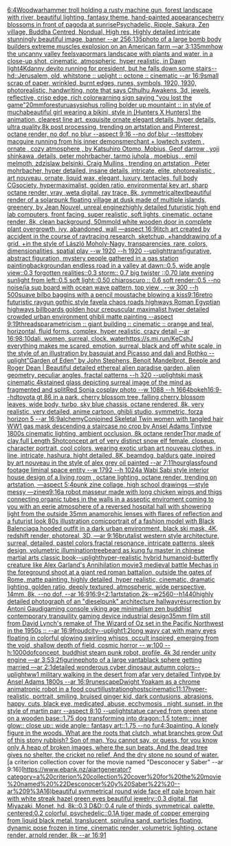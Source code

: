 [6:4](https://www.ebank.nz/aiartgenerator?category=6%3A4)[Wood](https://www.ebank.nz/aiartgenerator?category=Wood)[warhammer troll holding a rusty machine gun, forest landscape with river, beautiful lighting, fantasy theme, hand-painted appearance](https://www.ebank.nz/aiartgenerator?category=warhammer%20troll%20holding%20a%20rusty%20machine%20gun%2C%20forest%20landscape%20with%20river%2C%20beautiful%20lighting%2C%20fantasy%20theme%2C%20hand-painted%20appearance)[cherry blossoms in front of pagoda at sunrise](https://www.ebank.nz/aiartgenerator?category=cherry%20blossoms%20in%20front%20of%20pagoda%20at%20sunrise)[Psychadelic, Ripple, Sakura, Zen village, Buddha Centred, Nondual, High res, Highly detailed intricate stunningly beautiful image, banner  --ar 256:135](https://www.ebank.nz/aiartgenerator?category=Psychadelic%2C%20Ripple%2C%20Sakura%2C%20Zen%20village%2C%20Buddha%20Centred%2C%20Nondual%2C%20High%20res%2C%20Highly%20detailed%20intricate%20stunningly%20beautiful%20image%2C%20banner%20%20--ar%20256%3A135)[photo of a large bomb body builders extreme muscles explosion on an American farm —ar 3:1](https://www.ebank.nz/aiartgenerator?category=photo%20of%20a%20large%20bomb%20body%20builders%20extreme%20muscles%20explosion%20on%20an%20American%20farm%20%E2%80%94ar%203%3A1)[35mm](https://www.ebank.nz/aiartgenerator?category=35mm)[how the uncanny valley feels](https://www.ebank.nz/aiartgenerator?category=how%20the%20uncanny%20valley%20feels)[vapor](https://www.ebank.nz/aiartgenerator?category=vapor)[mars landscape with plants and water, in a close-up shot, cinematic, atmospheric, hyper realistic, in Dawn light](https://www.ebank.nz/aiartgenerator?category=mars%20landscape%20with%20plants%20and%20water%2C%20in%20a%20close-up%20shot%2C%20cinematic%2C%20atmospheric%2C%20hyper%20realistic%2C%20in%20Dawn%20light)[4K](https://www.ebank.nz/aiartgenerator?category=4K)[danny devito running for president, but he falls down some stairs](https://www.ebank.nz/aiartgenerator?category=danny%20devito%20running%20for%20president%2C%20but%20he%20falls%20down%20some%20stairs)[--hd](https://www.ebank.nz/aiartgenerator?category=--hd)[::](https://www.ebank.nz/aiartgenerator?category=%3A%3A)[Jerusalem, old, whitstone :: uplight :: octone :: cinematic --ar 16:9](https://www.ebank.nz/aiartgenerator?category=Jerusalem%2C%20old%2C%20whitstone%20%3A%3A%20uplight%20%3A%3A%20octone%20%3A%3A%20cinematic%20--ar%2016%3A9)[small scrap of paper, wrinkled, burnt edges, runes, symbols, 1920, 1930, photorealistic, handwriting, note that says Cthulhu Awakens, 3d, jewels, reflective, crisp edge, rich color](https://www.ebank.nz/aiartgenerator?category=small%20scrap%20of%20paper%2C%20wrinkled%2C%20burnt%20edges%2C%20runes%2C%20symbols%2C%201920%2C%201930%2C%20photorealistic%2C%20handwriting%2C%20note%20that%20says%20Cthulhu%20Awakens%2C%203d%2C%20jewels%2C%20reflective%2C%20crisp%20edge%2C%20rich%20color)[warning sign saying "you lost the game"](https://www.ebank.nz/aiartgenerator?category=warning%20sign%20saying%20%22you%20lost%20the%20game%22)[20mm](https://www.ebank.nz/aiartgenerator?category=20mm)[forest](https://www.ebank.nz/aiartgenerator?category=forest)[urua](https://www.ebank.nz/aiartgenerator?category=urua)[sysiphus rolling bolder up mountaint :: in style of mucha](https://www.ebank.nz/aiartgenerator?category=sysiphus%20rolling%20bolder%20up%20mountaint%20%3A%3A%20in%20style%20of%20mucha)[beautiful girl wearing a bikini, style in [Hunters X Hunters] the animation, clearest line art, exquisite ornate elegant details, hyper details, ultra quality,8k post processing, trending on artstation and Pinterest , octane render, no dof, no blur --aspect 9:16 --no dof,blur --test](https://www.ebank.nz/aiartgenerator?category=beautiful%20girl%20wearing%20a%20bikini%2C%20style%20in%20%5BHunters%20X%20Hunters%5D%20the%20animation%2C%20clearest%20line%20art%2C%20exquisite%20ornate%20elegant%20details%2C%20hyper%20details%2C%20ultra%20quality%2C8k%20post%20processing%2C%20trending%20on%20artstation%20and%20Pinterest%20%2C%20octane%20render%2C%20no%20dof%2C%20no%20blur%20--aspect%209%3A16%20--no%20dof%2Cblur%20--test)[tobey macguire running from his inner demons](https://www.ebank.nz/aiartgenerator?category=tobey%20macguire%20running%20from%20his%20inner%20demons)[merchant + lowtech system , ornate , cozy atmosphere , by Katsuhiro Otomo, Mobius, Geof darrow , yoji shinkawa ,details, peter mohrbacher, tarmo juhola , moebius, , emil melmoth, zdzislaw belsinki, Craig Mullins , trending on artstation , Peter mohrbacher, hyper detailed, insane details, intricate, elite, photorealistic , art nouveau, ornate, liquid wax, elegant, luxury, tentacles, full body CGsociety, hypermaximalist, golden ratio, environmental key art, sharp octane render, vray ,weta digital, ray trace, 8k, symmetrical](https://www.ebank.nz/aiartgenerator?category=merchant%20%2B%20lowtech%20system%20%2C%20ornate%20%2C%20cozy%20atmosphere%20%2C%20by%20Katsuhiro%20Otomo%2C%20Mobius%2C%20Geof%20darrow%20%2C%20yoji%20shinkawa%20%2Cdetails%2C%20peter%20mohrbacher%2C%20tarmo%20juhola%20%2C%20moebius%2C%20%2C%20emil%20melmoth%2C%20zdzislaw%20belsinki%2C%20Craig%20Mullins%20%2C%20trending%20on%20artstation%20%2C%20Peter%20mohrbacher%2C%20hyper%20detailed%2C%20insane%20details%2C%20intricate%2C%20elite%2C%20photorealistic%20%2C%20art%20nouveau%2C%20ornate%2C%20liquid%20wax%2C%20elegant%2C%20luxury%2C%20tentacles%2C%20full%20body%20CGsociety%2C%20hypermaximalist%2C%20golden%20ratio%2C%20environmental%20key%20art%2C%20sharp%20octane%20render%2C%20vray%20%2Cweta%20digital%2C%20ray%20trace%2C%208k%2C%20symmetrical)[text](https://www.ebank.nz/aiartgenerator?category=text)[beautiful render of a solarpunk floating village at dusk made of multiple islands, greenery, by Jean Nouvel, unreal enginez](https://www.ebank.nz/aiartgenerator?category=beautiful%20render%20of%20a%20solarpunk%20floating%20village%20at%20dusk%20made%20of%20multiple%20islands%2C%20greenery%2C%20by%20Jean%20Nouvel%2C%20unreal%20enginez)[highly detailed futuristic high end lab computers, front facing, super realistic, soft lights, cinematic, octane render, 8k, clean background, 50mm](https://www.ebank.nz/aiartgenerator?category=highly%20detailed%20futuristic%20high%20end%20lab%20computers%2C%20front%20facing%2C%20super%20realistic%2C%20soft%20lights%2C%20cinematic%2C%20octane%20render%2C%208k%2C%20clean%20background%2C%2050mm)[old white wooden door in complete plant overgrowth, ivy, abandoned, wall —aspect 16:9](https://www.ebank.nz/aiartgenerator?category=old%20white%20wooden%20door%20in%20complete%20plant%20overgrowth%2C%20ivy%2C%20abandoned%2C%20wall%20%E2%80%94aspect%2016%3A9)[litch art created by accident in the course of raytracing research, sketchup, +handdrawing of a grid, +in the style of László Moholy-Nagy, transparencies, rare, colors, dimensionalities, spatial play --w 1920 --h 1920 --uplight](https://www.ebank.nz/aiartgenerator?category=litch%20art%20created%20by%20accident%20in%20the%20course%20of%20raytracing%20research%2C%20sketchup%2C%20%2Bhanddrawing%20of%20a%20grid%2C%20%2Bin%20the%20style%20of%20L%C3%A1szl%C3%B3%20Moholy-Nagy%2C%20transparencies%2C%20rare%2C%20colors%2C%20dimensionalities%2C%20spatial%20play%20--w%201920%20--h%201920%20--uplight)[transfigurative, abstract figuration, mystery people gathered in a gas station painting](https://www.ebank.nz/aiartgenerator?category=transfigurative%2C%20abstract%20figuration%2C%20mystery%20people%20gathered%20in%20a%20gas%20station%20painting)[background](https://www.ebank.nz/aiartgenerator?category=background)[an endless road in a valley at dawn::0.5, wide angle view::0.3 forgotten realities::0.3 storm:: 0.7 big twister ::0.70 late evening sunlight from left::0.5 soft light::0.50 chiaroscuro :: 0.6 soft render::0.5 --no noise](https://www.ebank.nz/aiartgenerator?category=an%20endless%20road%20in%20a%20valley%20at%20dawn%3A%3A0.5%2C%20wide%20angle%20view%3A%3A0.3%20forgotten%20realities%3A%3A0.3%20storm%3A%3A%200.7%20big%20twister%20%3A%3A0.70%20late%20evening%20sunlight%20from%20left%3A%3A0.5%20soft%20light%3A%3A0.50%20chiaroscuro%20%3A%3A%200.6%20soft%20render%3A%3A0.5%20--no%20noise)[/i](https://www.ebank.nz/aiartgenerator?category=/i)[a sup board with ocean wave pattern, top view , --w 300 --h 500](https://www.ebank.nz/aiartgenerator?category=a%20sup%20board%20with%20ocean%20wave%20pattern%2C%20top%20view%20%2C%20--w%20300%20--h%20500)[suave bilbo baggins with a pencil moustache blowing a kiss](https://www.ebank.nz/aiartgenerator?category=suave%20bilbo%20baggins%20with%20a%20pencil%20moustache%20blowing%20a%20kiss)[9:16](https://www.ebank.nz/aiartgenerator?category=9%3A16)[retro futuristic raygun gothic style favela chaos roads highways Roman Egyptian highways billboards golden hour crepuscular maximalist hyper detailed crowded urban environment ghibli matte painting --aspect 9:19](https://www.ebank.nz/aiartgenerator?category=retro%20futuristic%20raygun%20gothic%20style%20favela%20chaos%20roads%20highways%20Roman%20Egyptian%20highways%20billboards%20golden%20hour%20crepuscular%20maximalist%20hyper%20detailed%20crowded%20urban%20environment%20ghibli%20matte%20painting%20--aspect%209%3A19)[threads](https://www.ebank.nz/aiartgenerator?category=threads)[parametricism :: giant building :: cinematic :: orange and teal, horizontal, fluid forms, complex, hyper realistic, crazy detail --ar 16:9](https://www.ebank.nz/aiartgenerator?category=parametricism%20%3A%3A%20giant%20building%20%3A%3A%20cinematic%20%3A%3A%20orange%20and%20teal%2C%20horizontal%2C%20fluid%20forms%2C%20complex%2C%20hyper%20realistic%2C%20crazy%20detail%20--ar%2016%3A9)[8:10](https://www.ebank.nz/aiartgenerator?category=8%3A10)[dali, women, surreal, clock, water](https://www.ebank.nz/aiartgenerator?category=dali%2C%20women%2C%20surreal%2C%20clock%2C%20water)[https://s.mj.run/KeCshJ  everything makes me scared, emotion, surreal, black and off white scale, in the style of an illustration by basquiat and Picasso and dali and Rothko --uplight](https://www.ebank.nz/aiartgenerator?category=https%3A//s.mj.run/KeCshJ%20%20everything%20makes%20me%20scared%2C%20emotion%2C%20surreal%2C%20black%20and%20off%20white%20scale%2C%20in%20the%20style%20of%20an%20illustration%20by%20basquiat%20and%20Picasso%20and%20dali%20and%20Rothko%20--uplight)["Garden of Eden" by John Stephens, Benoit Mandelbrot, Beeple and Roger Dean | Beautiful detailed ethereal alien paradise garden, alien geometry, peculiar angles, fractal patterns --h 320 --uplight](https://www.ebank.nz/aiartgenerator?category=%22Garden%20of%20Eden%22%20by%20John%20Stephens%2C%20Benoit%20Mandelbrot%2C%20Beeple%20and%20Roger%20Dean%20%7C%20Beautiful%20detailed%20ethereal%20alien%20paradise%20garden%2C%20alien%20geometry%2C%20peculiar%20angles%2C%20fractal%20patterns%20--h%20320%20--uplight)[ski mask cinematic 4k](https://www.ebank.nz/aiartgenerator?category=ski%20mask%20cinematic%204k)[stained glass depicting surreal image of the mind as fragmented and split](https://www.ebank.nz/aiartgenerator?category=stained%20glass%20depicting%20surreal%20image%20of%20the%20mind%20as%20fragmented%20and%20split)[Red Sonja cosplay photo --w 1088 --h 1664](https://www.ebank.nz/aiartgenerator?category=Red%20Sonja%20cosplay%20photo%20--w%201088%20--h%201664)[bokeh](https://www.ebank.nz/aiartgenerator?category=bokeh)[16:9](https://www.ebank.nz/aiartgenerator?category=16%3A9)[--hd](https://www.ebank.nz/aiartgenerator?category=--hd)[toyota gt 86 in a park, cherry blossom tree, falling cherry blossom leaves, wide body, turbo, sky blue chassis, octane rendered, 8k, very realistic, very detailed, anime cartoon, ghibli studio, symmetric, forza horizon 5 --ar 16:9](https://www.ebank.nz/aiartgenerator?category=toyota%20gt%2086%20in%20a%20park%2C%20cherry%20blossom%20tree%2C%20falling%20cherry%20blossom%20leaves%2C%20wide%20body%2C%20turbo%2C%20sky%20blue%20chassis%2C%20octane%20rendered%2C%208k%2C%20very%20realistic%2C%20very%20detailed%2C%20anime%20cartoon%2C%20ghibli%20studio%2C%20symmetric%2C%20forza%20horizon%205%20--ar%2016%3A9)[alchemy](https://www.ebank.nz/aiartgenerator?category=alchemy)[Conjoined Skeletal Twin women with tangled hair WW1  gas mask descending a staircase no crop by Ansel Adams Tintype 1800s cinematic lighting, ambient occlusion, 8k octane render](https://www.ebank.nz/aiartgenerator?category=Conjoined%20Skeletal%20Twin%20women%20with%20tangled%20hair%20WW1%20%20gas%20mask%20descending%20a%20staircase%20no%20crop%20by%20Ansel%20Adams%20Tintype%201800s%20cinematic%20lighting%2C%20ambient%20occlusion%2C%208k%20octane%20render)[Thor,made of clay,full Length Shot](https://www.ebank.nz/aiartgenerator?category=Thor%2Cmade%20of%20clay%2Cfull%20Length%20Shot)[concept art of very distinct snow elf  female, closeup, character portrait,  cool colors, wearing exotic urban art nouveau clothes, in line, intricate, hashura, hight detailed, 8K, beamdog, baldurs gate,  inpired by art nouveau in the style of alex grey oil painted --ar 7:11](https://www.ebank.nz/aiartgenerator?category=concept%20art%20of%20very%20distinct%20snow%20elf%20%20female%2C%20closeup%2C%20character%20portrait%2C%20%20cool%20colors%2C%20wearing%20exotic%20urban%20art%20nouveau%20clothes%2C%20in%20line%2C%20intricate%2C%20hashura%2C%20hight%20detailed%2C%208K%2C%20beamdog%2C%20baldurs%20gate%2C%20%20inpired%20by%20art%20nouveau%20in%20the%20style%20of%20alex%20grey%20oil%20painted%20--ar%207%3A11)[hourglass](https://www.ebank.nz/aiartgenerator?category=hourglass)[found footage liminal space entity --w 1792 --h 1024](https://www.ebank.nz/aiartgenerator?category=found%20footage%20liminal%20space%20entity%20--w%201792%20--h%201024)[a Wabi Sabi style interior house design of a living room , octane lighting, octane render, trending on artstation, —aspect 5:4](https://www.ebank.nz/aiartgenerator?category=a%20Wabi%20Sabi%20style%20interior%20house%20design%20of%20a%20living%20room%20%2C%20octane%20lighting%2C%20octane%20render%2C%20trending%20on%20artstation%2C%20%E2%80%94aspect%205%3A4)[punk zine collage, high school drawings —style messy —zineq](https://www.ebank.nz/aiartgenerator?category=punk%20zine%20collage%2C%20high%20school%20drawings%20%E2%80%94style%20messy%20%E2%80%94zineq)[9:16](https://www.ebank.nz/aiartgenerator?category=9%3A16)[a robot masseur made with long chicken wings and thigs connecting organic tubes in the walls in a asseptic enviroment coming to you with an eerie atmosphere of a reversed hospital hall with showering light from the outside 35mm anamorphic lenses with flares of reflection and a futurist look 80s illustration comic](https://www.ebank.nz/aiartgenerator?category=a%20robot%20masseur%20made%20with%20long%20chicken%20wings%20and%20thigs%20connecting%20organic%20tubes%20in%20the%20walls%20in%20a%20asseptic%20enviroment%20coming%20to%20you%20with%20an%20eerie%20atmosphere%20of%20a%20reversed%20hospital%20hall%20with%20showering%20light%20from%20the%20outside%2035mm%20anamorphic%20lenses%20with%20flares%20of%20reflection%20and%20a%20futurist%20look%2080s%20illustration%20comic)[portrait of a fashion model with Black Balenciaga hooded outfit in a dark urban environment, black ski mask, 4K, redshift render, photoreal, 3D, —ar 9:16](https://www.ebank.nz/aiartgenerator?category=portrait%20of%20a%20fashion%20model%20with%20Black%20Balenciaga%20hooded%20outfit%20in%20a%20dark%20urban%20environment%2C%20black%20ski%20mask%2C%204K%2C%20redshift%20render%2C%20photoreal%2C%203D%2C%20%E2%80%94ar%209%3A16)[brutalist western style architecture, surreal, detailed, pastel colors,](https://www.ebank.nz/aiartgenerator?category=brutalist%20western%20style%20architecture%2C%20surreal%2C%20detailed%2C%20pastel%20colors%2C)[fractal resonance, intricate patterns, sleek design, volumetric illumination](https://www.ebank.nz/aiartgenerator?category=fractal%20resonance%2C%20intricate%20patterns%2C%20sleek%20design%2C%20volumetric%20illumination)[treebeard as kung fu master in chinese martial arts classic book](https://www.ebank.nz/aiartgenerator?category=treebeard%20as%20kung%20fu%20master%20in%20chinese%20martial%20arts%20classic%20book)[--uplight](https://www.ebank.nz/aiartgenerator?category=--uplight)[hyper-realistic hybrid humanoid-butterfly creature like Alex Garland's Annihilation movie](https://www.ebank.nz/aiartgenerator?category=hyper-realistic%20hybrid%20humanoid-butterfly%20creature%20like%20Alex%20Garland%27s%20Annihilation%20movie)[3 medieval battle Mechas in the foreground shoot at a giant red roman battalion, outside the gates of Rome, matte painting, highly detailed, hyper realistic, cinematic, dramatic lighting, golden ratio, deeply textured, atmospheric, wide perspective, 14mm, 8k, --no dof, --ar 16:9](https://www.ebank.nz/aiartgenerator?category=3%20medieval%20battle%20Mechas%20in%20the%20foreground%20shoot%20at%20a%20giant%20red%20roman%20battalion%2C%20outside%20the%20gates%20of%20Rome%2C%20matte%20painting%2C%20highly%20detailed%2C%20hyper%20realistic%2C%20cinematic%2C%20dramatic%20lighting%2C%20golden%20ratio%2C%20deeply%20textured%2C%20atmospheric%2C%20wide%20perspective%2C%2014mm%2C%208k%2C%20--no%20dof%2C%20--ar%2016%3A9)[16:9](https://www.ebank.nz/aiartgenerator?category=16%3A9)[<2:1](https://www.ebank.nz/aiartgenerator?category=%3C2%3A1)[artstation,2k--w2560--h1440](https://www.ebank.nz/aiartgenerator?category=artstation%2C2k--w2560--h1440)[highly detailed photograph of an "dieselpunk" architecture hallway](https://www.ebank.nz/aiartgenerator?category=highly%20detailed%20photograph%20of%20an%20%22dieselpunk%22%20architecture%20hallway)[résurrection by Antoni Gaudi](https://www.ebank.nz/aiartgenerator?category=r%C3%A9surrection%20by%20Antoni%20Gaudi)[gaming console viking age minimalism zen buddhist contemporary tranquility gaming device industrial design](https://www.ebank.nz/aiartgenerator?category=gaming%20console%20viking%20age%20minimalism%20zen%20buddhist%20contemporary%20tranquility%20gaming%20device%20industrial%20design)[35mm film still from David Lynch's remake of The Wizard of Oz set in the Pacific Northwest in the 1950s :: --ar 16:9](https://www.ebank.nz/aiartgenerator?category=35mm%20film%20still%20from%20David%20Lynch%27s%20remake%20of%20The%20Wizard%20of%20Oz%20set%20in%20the%20Pacific%20Northwest%20in%20the%201950s%20%3A%3A%20--ar%2016%3A9)[froud](https://www.ebank.nz/aiartgenerator?category=froud)[city](https://www.ebank.nz/aiartgenerator?category=city)[--uplight](https://www.ebank.nz/aiartgenerator?category=--uplight)[1:2](https://www.ebank.nz/aiartgenerator?category=1%3A2)[long wavy cat with many eyes floating in colorful glowing swirling whisps, occult inspired, emerging from the void, shallow depth of field, cosmic horror -- w:100 -- h:1000](https://www.ebank.nz/aiartgenerator?category=long%20wavy%20cat%20with%20many%20eyes%20floating%20in%20colorful%20glowing%20swirling%20whisps%2C%20occult%20inspired%2C%20emerging%20from%20the%20void%2C%20shallow%20depth%20of%20field%2C%20cosmic%20horror%20--%20w%3A100%20--%20h%3A1000)[dof](https://www.ebank.nz/aiartgenerator?category=dof)[concept, buddhist steam punk robot, profile, 4k 3d render unity engine —ar 3:5](https://www.ebank.nz/aiartgenerator?category=concept%2C%20buddhist%20steam%20punk%20robot%2C%20profile%2C%204k%203d%20render%20unity%20engine%20%E2%80%94ar%203%3A5)[3:2](https://www.ebank.nz/aiartgenerator?category=3%3A2)[figurine](https://www.ebank.nz/aiartgenerator?category=figurine)[photo of a large vantablack sphere getting married  —ar 2:1](https://www.ebank.nz/aiartgenerator?category=photo%20of%20a%20large%20vantablack%20sphere%20getting%20married%20%20%E2%80%94ar%202%3A1)[detailed wonderous cyber dinosaur autumn colors--uplight](https://www.ebank.nz/aiartgenerator?category=detailed%20wonderous%20cyber%20dinosaur%20autumn%20colors--uplight)[ww1 military  walking in the desert from afar  very detailed Tintype by Ansel Adams 1800s --ar 16:9](https://www.ebank.nz/aiartgenerator?category=ww1%20military%20%20walking%20in%20the%20desert%20from%20afar%20%20very%20detailed%20Tintype%20by%20Ansel%20Adams%201800s%20--ar%2016%3A9)[runescape](https://www.ebank.nz/aiartgenerator?category=runescape)[Dwight Yoakam as a chrome animatronic robot in a food court](https://www.ebank.nz/aiartgenerator?category=Dwight%20Yoakam%20as%20a%20chrome%20animatronic%20robot%20in%20a%20food%20court)[illustration](https://www.ebank.nz/aiartgenerator?category=illustration)[ghosts](https://www.ebank.nz/aiartgenerator?category=ghosts)[cinematic](https://www.ebank.nz/aiartgenerator?category=cinematic)[11:17](https://www.ebank.nz/aiartgenerator?category=11%3A17)[hyper-realistic, portrait, smiling, bruised ginger kid, dark contusions, abrasions, happy, cuts, black eye,  medicated, abuse, ecchymosis , night, sunset, in the style of martin parr --aspect 8:10 --uplight](https://www.ebank.nz/aiartgenerator?category=hyper-realistic%2C%20portrait%2C%20smiling%2C%20bruised%20ginger%20kid%2C%20dark%20contusions%2C%20abrasions%2C%20happy%2C%20cuts%2C%20black%20eye%2C%20%20medicated%2C%20abuse%2C%20ecchymosis%20%2C%20night%2C%20sunset%2C%20in%20the%20style%20of%20martin%20parr%20--aspect%208%3A10%20--uplight)[statue carved from green stone on a wooden base::1.75 dog transforming into dragon::1.5 totem:: inner glow:: close up:: wide angle:: fantasy art::1.75 --no fur](https://www.ebank.nz/aiartgenerator?category=statue%20carved%20from%20green%20stone%20on%20a%20wooden%20base%3A%3A1.75%20dog%20transforming%20into%20dragon%3A%3A1.5%20totem%3A%3A%20inner%20glow%3A%3A%20close%20up%3A%3A%20wide%20angle%3A%3A%20fantasy%20art%3A%3A1.75%20--no%20fur)[4:3](https://www.ebank.nz/aiartgenerator?category=4%3A3)[painting. A lonely figure in the woods. What are the roots that clutch, what branches grow Out of this stony rubbish? Son of man, You cannot say, or guess, for you know only A heap of broken images, where the sun beats, And the dead tree gives no shelter, the cricket no relief, And the dry stone no sound of water.](https://www.ebank.nz/aiartgenerator?category=painting.%20A%20lonely%20figure%20in%20the%20woods.%20What%20are%20the%20roots%20that%20clutch%2C%20what%20branches%20grow%20Out%20of%20this%20stony%20rubbish%3F%20Son%20of%20man%2C%20You%20cannot%20say%2C%20or%20guess%2C%20for%20you%20know%20only%20A%20heap%20of%20broken%20images%2C%20where%20the%20sun%20beats%2C%20And%20the%20dead%20tree%20gives%20no%20shelter%2C%20the%20cricket%20no%20relief%2C%20And%20the%20dry%20stone%20no%20sound%20of%20water.)[a criterion collection cover for the movie named "Desconocer y Saber" --ar 9:16](https://www.ebank.nz/aiartgenerator?category=a%20criterion%20collection%20cover%20for%20the%20movie%20named%20%22Desconocer%20y%20Saber%22%20--ar%209%3A16)[beautiful symmetrical round wide face elf pale brown hair with white streak hazel green eyes beautiful jewelry::0.3 digital, flat Miyazaki, Monet, hd, 8k::0.3 D&D::0.4 rule of thirds, symmetrical, palette, centered:0.2 colorful, psychedelic::0.1](https://www.ebank.nz/aiartgenerator?category=beautiful%20symmetrical%20round%20wide%20face%20elf%20pale%20brown%20hair%20with%20white%20streak%20hazel%20green%20eyes%20beautiful%20jewelry%3A%3A0.3%20digital%2C%20flat%20Miyazaki%2C%20Monet%2C%20hd%2C%208k%3A%3A0.3%20D%26D%3A%3A0.4%20rule%20of%20thirds%2C%20symmetrical%2C%20palette%2C%20centered%3A0.2%20colorful%2C%20psychedelic%3A%3A0.1)[A tiger made of copper emerging from liquid black metal, translucent, spirulina sand, particles floating, dynamic pose frozen in time, cinematic render, volumetric lighting, octane render, arnold render, 8k --ar 16:9](https://www.ebank.nz/aiartgenerator?category=A%20tiger%20made%20of%20copper%20emerging%20from%20liquid%20black%20metal%2C%20translucent%2C%20spirulina%20sand%2C%20particles%20floating%2C%20dynamic%20pose%20frozen%20in%20time%2C%20cinematic%20render%2C%20volumetric%20lighting%2C%20octane%20render%2C%20arnold%20render%2C%208k%20--ar%2016%3A9)[1](https://www.ebank.nz/aiartgenerator?category=1)